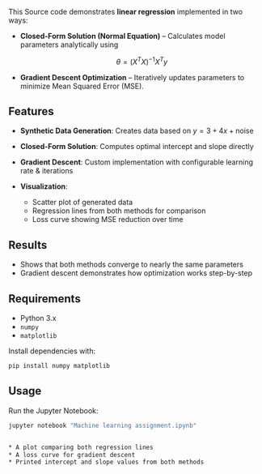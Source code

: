 This Source code demonstrates **linear regression** implemented in two ways:

* **Closed-Form Solution (Normal Equation)** – Calculates model parameters analytically using

  $$
  \theta = (X^TX)^{-1}X^Ty
  $$
* **Gradient Descent Optimization** – Iteratively updates parameters to minimize Mean Squared Error (MSE).

## Features

* **Synthetic Data Generation**: Creates data based on $y = 3 + 4x + \text{noise}$
* **Closed-Form Solution**: Computes optimal intercept and slope directly
* **Gradient Descent**: Custom implementation with configurable learning rate & iterations
* **Visualization**:

  * Scatter plot of generated data
  * Regression lines from both methods for comparison
  * Loss curve showing MSE reduction over time

## Results

* Shows that both methods converge to nearly the same parameters
* Gradient descent demonstrates how optimization works step-by-step

## Requirements

* Python 3.x
* `numpy`
* `matplotlib`

Install dependencies with:

```bash
pip install numpy matplotlib
```

## Usage

Run the Jupyter Notebook:

```bash
jupyter notebook "Machine learning assignment.ipynb"


* A plot comparing both regression lines
* A loss curve for gradient descent
* Printed intercept and slope values from both methods
